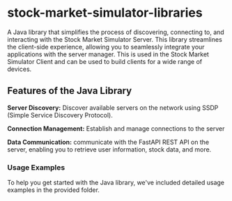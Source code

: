 # stock-market-simulator-libraries

A Java library that simplifies the process of discovering, connecting to, and interacting with the Stock Market Simulator Server. This library streamlines the client-side experience, allowing you to seamlessly integrate your applications with the server manager. This is used in the Stock Market Simulator Client and can be used to build clients for a wide range of devices.

## Features of the Java Library

**Server Discovery:** Discover available servers on the network using SSDP (Simple Service Discovery Protocol).

**Connection Management:** Establish and manage connections to the server

**Data Communication:** communicate with the FastAPI REST API on the server, enabling you to retrieve user information, stock data, and more.

### Usage Examples

To help you get started with the Java library, we've included detailed usage examples in the provided folder.
